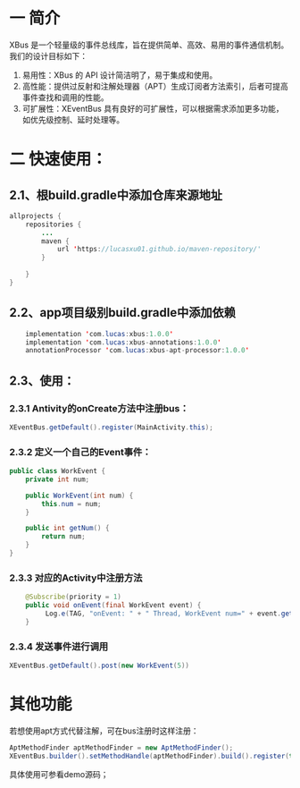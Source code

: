 # 一 简介

XBus 是一个轻量级的事件总线库，旨在提供简单、高效、易用的事件通信机制。我们的设计目标如下：

1. 易用性：XBus 的 API 设计简洁明了，易于集成和使用。
2. 高性能：提供过反射和注解处理器（APT）生成订阅者方法索引，后者可提高事件查找和调用的性能。
3. 可扩展性：XEventBus 具有良好的可扩展性，可以根据需求添加更多功能，如优先级控制、延时处理等。

# 二 快速使用：

## 2.1、根build.gradle中添加仓库来源地址

```java
allprojects {
    repositories {
        ...
        maven {
            url 'https://lucasxu01.github.io/maven-repository/'
        }
        
    }
}
```

## 2.2、app项目级别build.gradle中添加依赖

```java
    implementation 'com.lucas:xbus:1.0.0'
    implementation 'com.lucas:xbus-annotations:1.0.0'
    annotationProcessor 'com.lucas:xbus-apt-processor:1.0.0'
```

## 2.3、使用：

### 2.3.1 Antivity的onCreate方法中注册bus：

```java
XEventBus.getDefault().register(MainActivity.this);
```

### 2.3.2 定义一个自己的Event事件：

```java
public class WorkEvent {
    private int num;

    public WorkEvent(int num) {
        this.num = num;
    }

    public int getNum() {
        return num;
    }
}
```

### 2.3.3 对应的Activity中注册方法

```java
    @Subscribe(priority = 1)
    public void onEvent(final WorkEvent event) {
         Log.e(TAG, "onEvent: " + " Thread, WorkEvent num=" + event.getNum());
    }
```

### 2.3.4 发送事件进行调用

```java
XEventBus.getDefault().post(new WorkEvent(5))
```

# 其他功能

若想使用apt方式代替注解，可在bus注册时这样注册：

```java
AptMethodFinder aptMethodFinder = new AptMethodFinder();
XEventBus.builder().setMethodHandle(aptMethodFinder).build().register(this);
```

具体使用可参看demo源码；